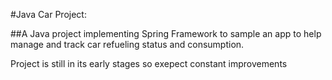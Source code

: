 #Java Car Project:

##A Java project implementing Spring Framework to sample an app to help manage and track car refueling status and consumption.

Project is still in its early stages so exepect constant improvements